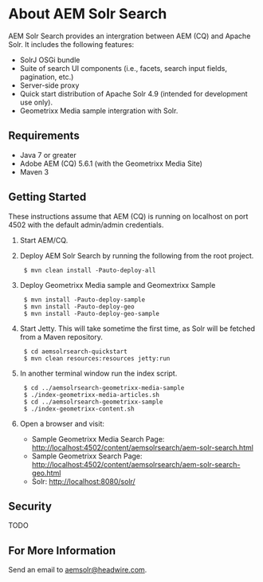 About AEM Solr Search
=====================

AEM Solr Search provides an intergration between AEM (CQ) and Apache Solr. It includes the following features:

* SolrJ OSGi bundle
* Suite of search UI components (i.e., facets, search input fields, pagination, etc.)
* Server-side proxy
* Quick start distribution of Apache Solr 4.9 (intended for development use only).
* Geometrixx Media sample intergration with Solr.

Requirements
------------

* Java 7 or greater
* Adobe AEM (CQ) 5.6.1 (with the Geometrixx Media Site)
* Maven 3

Getting Started
---------------

These instructions assume that AEM (CQ) is running on localhost on port 4502 with the default admin/admin credentials.

1. Start AEM/CQ.

2. Deploy AEM Solr Search by running the following from the root project.

        $ mvn clean install -Pauto-deploy-all
        
3. Deploy Geometrixx Media sample and Geomextrixx Sample

        $ mvn install -Pauto-deploy-sample
        $ mvn install -Pauto-deploy-geo
		$ mvn install -Pauto-deploy-geo-sample

4. Start Jetty. This will take sometime the first time, as Solr will be fetched from a Maven repository.

        $ cd aemsolrsearch-quickstart
        $ mvn clean resources:resources jetty:run
    
5. In another terminal window run the index script.

        $ cd ../aemsolrsearch-geometrixx-media-sample
        $ ./index-geometrixx-media-articles.sh
        $ cd ../aemsolrsearch-geometrixx-sample
        $ ./index-geometrixx-content.sh 

6. Open a browser and visit:
    * Sample Geometrixx Media Search Page: [http://localhost:4502/content/aemsolrsearch/aem-solr-search.html](http://localhost:4502/content/aemsolrsearch/aem-solr-search.html)
	* Sample Geometrixx Search Page: [http://localhost:4502/content/aemsolrsearch/aem-solr-search-geo.html](http://localhost:4502/content/aemsolrsearch/aem-solr-search-geo.html)
    * Solr: [http://localhost:8080/solr/](http://localhost:8080/solr/)


Security
--------
TODO

For More Information
--------------------

Send an email to <aemsolr@headwire.com>.
